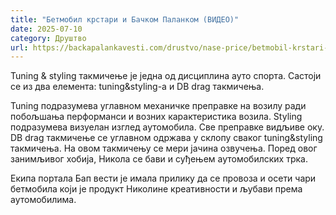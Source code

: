 ```yaml
---
title: "Бетмобил крстари и Бачком Паланком (ВИДЕО)"
date: 2025-07-10
category: Друштво
url: https://backapalankavesti.com/drustvo/nase-price/betmobil-krstari-backom-palankom-video/
---
```


Tuning & styling такмичење је једна од дисциплина ауто спорта. Састоји се из два елемента: tuning&styling-а и DB drag такмичења.

Tuning подразумева углавном механичке преправке на возилу ради побољшања перформанси и возних карактеристика возила. Styling подразумева визуелан изглед аутомобила. Све преправке видљиве оку. DB drag такмичење се углавном одржава у склопу сваког tuning&styling такмичења. На овом такмичењу се мери јачина озвучења. Поред овог занимљивог хобија, Никола се бави и суђењем аутомобилских трка.

Екипа портала Бап вести је имала прилику да се провоза и осети чари бетмобила који је продукт Николине креативности и љубави према аутомобилима.
